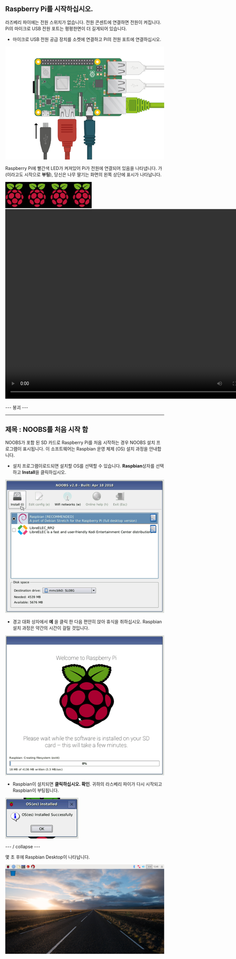 ## Raspberry Pi를 시작하십시오.

라즈베리 파이에는 전원 스위치가 없습니다. 전원 콘센트에 연결하면 전원이 켜집니다. Pi의 마이크로 USB 전원 포트는 평평한면이 더 길게되어 있습니다.

+ 마이크로 USB 전원 공급 장치를 소켓에 연결하고 Pi의 전원 포트에 연결하십시오.

![스크린 샷](images/pi-power.png)

Raspberry Pi에 빨간색 LED가 켜져있어 Pi가 전원에 연결되어 있음을 나타냅니다. 가 (이라고도 시작으로 **부팅**), 당신은 나무 딸기는 화면의 왼쪽 상단에 표시가 나타납니다.

![부트 라스베리](images/raspberries.png)<video width="800" height="600" controls> <source src="images/piboot.webm" type="video/webm"> 브라우저가 WebM 비디오를 지원하지 않으므로 FireFox 또는 Chrome을 사용해보십시오. </video> 

\--- 붕괴 \---

* * *

## 제목 : NOOBS를 처음 시작 함

NOOBS가 포함 된 SD 카드로 Raspberry Pi를 처음 시작하는 경우 NOOBS 설치 프로그램이 표시됩니다. 이 소프트웨어는 Raspbian 운영 체제 (OS) 설치 과정을 안내합니다.

+ 설치 프로그램이로드되면 설치할 OS를 선택할 수 있습니다. **Raspbian**상자를 선택하고 **Install**을 클릭하십시오.

![설치하다](images/install.png)

+ 경고 대화 상자에서 **예** 을 클릭 한 다음 편안히 앉아 휴식을 취하십시오. Raspbian 설치 과정은 약간의 시간이 걸릴 것입니다.

![설치](images/installing.png)

+ Raspbian이 설치되면 **클릭하십시오. 확인**. 귀하의 라스베리 파이가 다시 시작되고 Raspbian이 부팅됩니다.

![설치된](images/installed.png)

\--- / collapse \---

몇 초 후에 Raspbian Desktop이 나타납니다.

![raspbian 데스크탑](images/pi-desktop.jpg)
